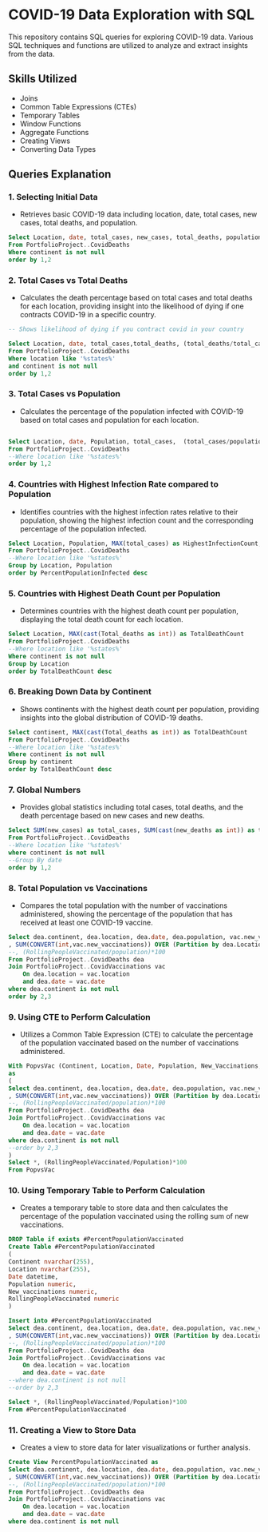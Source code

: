# COVID-19 Data Exploration with SQL

This repository contains SQL queries for exploring COVID-19 data. Various SQL techniques and functions are utilized to analyze and extract insights from the data.

## Skills Utilized
- Joins
- Common Table Expressions (CTEs)
- Temporary Tables
- Window Functions
- Aggregate Functions
- Creating Views
- Converting Data Types

## Queries Explanation

### 1. Selecting Initial Data
- Retrieves basic COVID-19 data including location, date, total cases, new cases, total deaths, and population.
```sql
Select Location, date, total_cases, new_cases, total_deaths, population
From PortfolioProject..CovidDeaths
Where continent is not null 
order by 1,2
```

### 2. Total Cases vs Total Deaths
- Calculates the death percentage based on total cases and total deaths for each location, providing insight into the likelihood of dying if one contracts COVID-19 in a specific country.
```sql
-- Shows likelihood of dying if you contract covid in your country

Select Location, date, total_cases,total_deaths, (total_deaths/total_cases)*100 as DeathPercentage
From PortfolioProject..CovidDeaths
Where location like '%states%'
and continent is not null 
order by 1,2
```
### 3. Total Cases vs Population
- Calculates the percentage of the population infected with COVID-19 based on total cases and population for each location.
```sql

Select Location, date, Population, total_cases,  (total_cases/population)*100 as PercentPopulationInfected
From PortfolioProject..CovidDeaths
--Where location like '%states%'
order by 1,2

```
### 4. Countries with Highest Infection Rate compared to Population
- Identifies countries with the highest infection rates relative to their population, showing the highest infection count and the corresponding percentage of the population infected.
```sql
Select Location, Population, MAX(total_cases) as HighestInfectionCount,  Max((total_cases/population))*100 as PercentPopulationInfected
From PortfolioProject..CovidDeaths
--Where location like '%states%'
Group by Location, Population
order by PercentPopulationInfected desc

```
### 5. Countries with Highest Death Count per Population
- Determines countries with the highest death count per population, displaying the total death count for each location.
```sql
Select Location, MAX(cast(Total_deaths as int)) as TotalDeathCount
From PortfolioProject..CovidDeaths
--Where location like '%states%'
Where continent is not null 
Group by Location
order by TotalDeathCount desc

```
### 6. Breaking Down Data by Continent
- Shows continents with the highest death count per population, providing insights into the global distribution of COVID-19 deaths.
```sql
Select continent, MAX(cast(Total_deaths as int)) as TotalDeathCount
From PortfolioProject..CovidDeaths
--Where location like '%states%'
Where continent is not null 
Group by continent
order by TotalDeathCount desc
```
### 7. Global Numbers
- Provides global statistics including total cases, total deaths, and the death percentage based on new cases and new deaths.
```sql
Select SUM(new_cases) as total_cases, SUM(cast(new_deaths as int)) as total_deaths, SUM(cast(new_deaths as int))/SUM(New_Cases)*100 as DeathPercentage
From PortfolioProject..CovidDeaths
--Where location like '%states%'
where continent is not null 
--Group By date
order by 1,2
```
### 8. Total Population vs Vaccinations
- Compares the total population with the number of vaccinations administered, showing the percentage of the population that has received at least one COVID-19 vaccine.
```sql
Select dea.continent, dea.location, dea.date, dea.population, vac.new_vaccinations
, SUM(CONVERT(int,vac.new_vaccinations)) OVER (Partition by dea.Location Order by dea.location, dea.Date) as RollingPeopleVaccinated
--, (RollingPeopleVaccinated/population)*100
From PortfolioProject..CovidDeaths dea
Join PortfolioProject..CovidVaccinations vac
	On dea.location = vac.location
	and dea.date = vac.date
where dea.continent is not null 
order by 2,3
```
### 9. Using CTE to Perform Calculation
- Utilizes a Common Table Expression (CTE) to calculate the percentage of the population vaccinated based on the number of vaccinations administered.
```sql
With PopvsVac (Continent, Location, Date, Population, New_Vaccinations, RollingPeopleVaccinated)
as
(
Select dea.continent, dea.location, dea.date, dea.population, vac.new_vaccinations
, SUM(CONVERT(int,vac.new_vaccinations)) OVER (Partition by dea.Location Order by dea.location, dea.Date) as RollingPeopleVaccinated
--, (RollingPeopleVaccinated/population)*100
From PortfolioProject..CovidDeaths dea
Join PortfolioProject..CovidVaccinations vac
	On dea.location = vac.location
	and dea.date = vac.date
where dea.continent is not null 
--order by 2,3
)
Select *, (RollingPeopleVaccinated/Population)*100
From PopvsVac
```
### 10. Using Temporary Table to Perform Calculation
- Creates a temporary table to store data and then calculates the percentage of the population vaccinated using the rolling sum of new vaccinations.
```sql
DROP Table if exists #PercentPopulationVaccinated
Create Table #PercentPopulationVaccinated
(
Continent nvarchar(255),
Location nvarchar(255),
Date datetime,
Population numeric,
New_vaccinations numeric,
RollingPeopleVaccinated numeric
)

Insert into #PercentPopulationVaccinated
Select dea.continent, dea.location, dea.date, dea.population, vac.new_vaccinations
, SUM(CONVERT(int,vac.new_vaccinations)) OVER (Partition by dea.Location Order by dea.location, dea.Date) as RollingPeopleVaccinated
--, (RollingPeopleVaccinated/population)*100
From PortfolioProject..CovidDeaths dea
Join PortfolioProject..CovidVaccinations vac
	On dea.location = vac.location
	and dea.date = vac.date
--where dea.continent is not null 
--order by 2,3

Select *, (RollingPeopleVaccinated/Population)*100
From #PercentPopulationVaccinated
```
### 11. Creating a View to Store Data
- Creates a view to store data for later visualizations or further analysis.
```sql
Create View PercentPopulationVaccinated as
Select dea.continent, dea.location, dea.date, dea.population, vac.new_vaccinations
, SUM(CONVERT(int,vac.new_vaccinations)) OVER (Partition by dea.Location Order by dea.location, dea.Date) as RollingPeopleVaccinated
--, (RollingPeopleVaccinated/population)*100
From PortfolioProject..CovidDeaths dea
Join PortfolioProject..CovidVaccinations vac
	On dea.location = vac.location
	and dea.date = vac.date
where dea.continent is not null 
```
